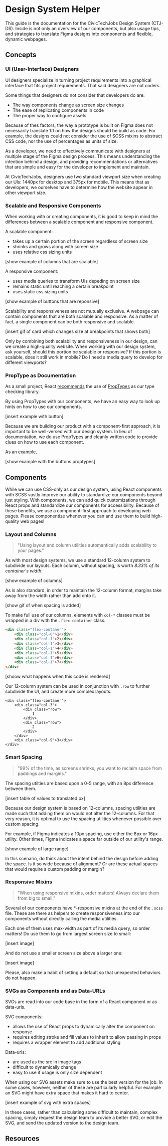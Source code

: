 # Design System Helper

This guide is the documentation for the CivicTechJobs Design System (CTJ-DS). Inside is not only an overview of our components, but also usage tips, and strategies to translate Figma designs into components and flexible, dynamic webpages.

## Concepts

### UI (User-Interface) Designers

UI designers specialize in turning project requirements into a graphical interface that fits project requirements. That said designers are not coders.

Some things that designers do not consider that developers do are:

- The way components change as screen size changes
- The ease of replicating components in code
- The proper way to configure assets

Because of thes factors, the way a prototype is built on Figma does not necessarily translate 1:1 on how the designs should be build as code. For example, the designs could not consider the use of SCSS mixins to abstract CSS code, nor the use of percentages as units of size.

As a developer, we need to effectively communicate with designers at multiple stage of the Figma design process. This means understanding the intention behind a design, and providing recommendations or alternatives that are simple and easy for the developer to implement and maintain.

At CivicTechJobs, designers use two standard viewport size when creating our UIs: 1440px for desktop and 375px for mobile. This means that as developers, we ourselves have to determine how the website appear in other viewport size.

### Scalable and Responsive Components

When working with or creating components, it is good to keep in mind the differences between a scalable component and responsive component.

A scalable component:

- takes up a certain portion of the screen regardless of screen size
- shrinks and grows along with screen size
- uses relative css sizing units

[show example of columns that are scalable]

A responsive component:

- uses media queries to transform UIs depeding on screen size
- remains static until reaching a certain breakpoint
- uses static css sizing units

[show example of buttons that are reponsive]

Scalability and responsiveness are not mutually exclusive. A webpage can contain components that are both scalable and responsive. As a matter of fact, a single component can be both responsive and scalable.

[insert gif of card which changes size at breakpoints that shows both]

Only by combining both scalability and responsiveness in our design, can we create a high-quality website. When working with our design system, ask yourself, should this portion be scalable or responsive? If this portion is scalable, does it still work in mobile? Do I need a media query to develop for different viewports?


### PropType as Documentation

As a small project, React [recommends](https://reactjs.org/docs/static-type-checking.html) the use of [PropTypes](https://reactjs.org/docs/typechecking-with-proptypes.html) as our type checking library.

By using PropTypes with our components, we have an easy way to look up hints on how to use our components.

[insert example with button]

Because we are building our product with a component-first approach, it is important to be well-versed with our design system. In lieu of documentation, we do use PropTypes and cleanly written code to provide clues on how to use each component.

As an example,

[show example with the buttons proptypes]

## Components

While we can use CSS-only as our design system, using React components with SCSS vastly improve our ability to standardize our components beyond just styling. With components, we can add quick customizations through React props and standardize our components for accessibility. Because of these benefits, we use a component-first approach to developing web pages. Please componentize whenever you can and use them to build high-quality web pages!

### Layout and Columns

> "Using layout and column utilities automantically adds scalability to your pages."

As with most design systems, we use a standard 12-column system to subdivide our layouts. Each column, without spacing, is worth *8.33% of its container's width*.

[show example of columns]

As is also standard, in order to maintain the 12-column format, margins take away from the width rather than add onto it.

[show gif of when spacing is added]

To make full use of our columns, elements with `col-*` classes must be wrapped in a div with the `.flex-container` class.

```HTML
<div class="flex-contaner">
    <div class="col-6">1</div>
    <div class="col-1">2</div>
    <div class="col-1">3</div>
    <div class="col-1">4</div>
    <div class="col-1">5</div>
    <div class="col-1">6</div>
    <div class="col-1">7</div>
</div>
```

[shoow what happens when this code is rendered]

Our 12-column system can be used in conjunction with `.row` to further subdivide the UI, and create more complex layouts.

```
<div class="flex-contaner">
    <div class="col-3">
        <div class="row">
            1
        </div>
        <div class="row">
            2
        </div>
    </div>
    <div class="col-9">3</div>
</div>
```

### Smart Spacing

> "99% of the time, as screens shrinks, you want to reclaim space from paddings and margins."

The spacing utilties are based upon a 0-5 range, with an 8px difference between them.

[insert table of values to translated px]

Because our design system is based on 12-columns, spacing utilities are made such that adding them on would not alter the 12-columns. For that very reason, it is optimal to use the spacing utilities whenever possible over custom spacing.

For example, if Figma indicates a 10px spacing, use either the 8px or 16px utility. Other times, Figma indicates a space far outside of our utility's range.

[show example of large range]

In this scenario, do think about the intent behind the design before adding the space. Is it so wide because of alignment? Or are these actual spaces that would require a custom padding or margin?

### Responsive Mixins

> "When using responsive mixins, order matters! Always declare them from big to small."

Several of our components have *-responsive mixins at the end of the `.scss` file. These are there as helpers to create responsiveness into our components without directly calling the media utilities.

Each one of them uses max-width as part of its media query, so order matters! Do use them to go from largest screen size to small:

[insert image]

And do not use a smaller screen size above a larger one:

[insert image]

Please, also make a habit of setting a default so that unexpected behaviors do not happen. 

### SVGs as Components and as Data-URLs

SVGs are read into our code base in the form of a React component or as data-urls.

SVG components:

- allows the use of React props to dynamically alter the component on response
- requires editing stroke and fill values to inherit to allow passing in props
- requires a wrapper element to add additional styling

Data-urls:

- are used as the src in image tags
- difficult to dynamically change
- easy to use if usage is only size dependent

When using our SVG assets make sure to use the best version for the job. In some cases, however, neither of these are particularly helpful. For example an SVG might have extra space that makes it hard to center.

[insert example of svg with extra spaces]

In these cases, rather than calculating some difficult to maintain, complex spacing, simply request the design team to provide a better SVG, or edit the SVG, and send the updated version to the design team.

## Resources